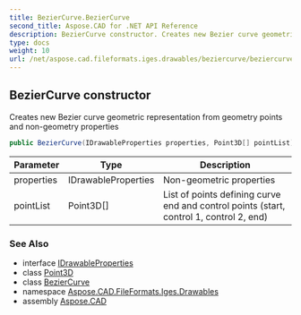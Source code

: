 ```yaml
---
title: BezierCurve.BezierCurve
second_title: Aspose.CAD for .NET API Reference
description: BezierCurve constructor. Creates new Bezier curve geometric representation from geometry points and nongeometry properties
type: docs
weight: 10
url: /net/aspose.cad.fileformats.iges.drawables/beziercurve/beziercurve/
---
```

## BezierCurve constructor

Creates new Bezier curve geometric representation from geometry points and non-geometry properties

```csharp
public BezierCurve(IDrawableProperties properties, Point3D[] pointList)
```

| Parameter | Type | Description |
| --- | --- | --- |
| properties | IDrawableProperties | Non-geometric properties |
| pointList | Point3D[] | List of points defining curve end and control points (start, control 1, control 2, end) |

### See Also

* interface [IDrawableProperties](../../idrawableproperties/)
* class [Point3D](../../../aspose.cad.primitives/point3d/)
* class [BezierCurve](../)
* namespace [Aspose.CAD.FileFormats.Iges.Drawables](../../../aspose.cad.fileformats.iges.drawables/)
* assembly [Aspose.CAD](../../../)


